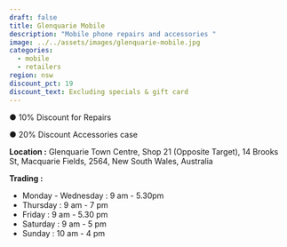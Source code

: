 ```yaml
---
draft: false
title: Glenquarie Mobile
description: "Mobile phone repairs and accessories "
image: ../../assets/images/glenquarie-mobile.jpg
categories:
  - mobile
  - retailers
region: nsw
discount_pct: 19
discount_text: Excluding specials & gift card
---
```


● 10% Discount for Repairs

● 20% Discount Accessories case

**Location :** Glenquarie Town Centre, Shop 21 (Opposite Target), 14 Brooks St, Macquarie Fields, 2564, New South Wales, Australia

**Trading :**

- Monday - Wednesday : 9 am - 5.30pm
- Thursday : 9 am - 7 pm
- Friday : 9 am - 5.30 pm
- Saturday : 9 am - 5 pm
- Sunday : 10 am - 4 pm
